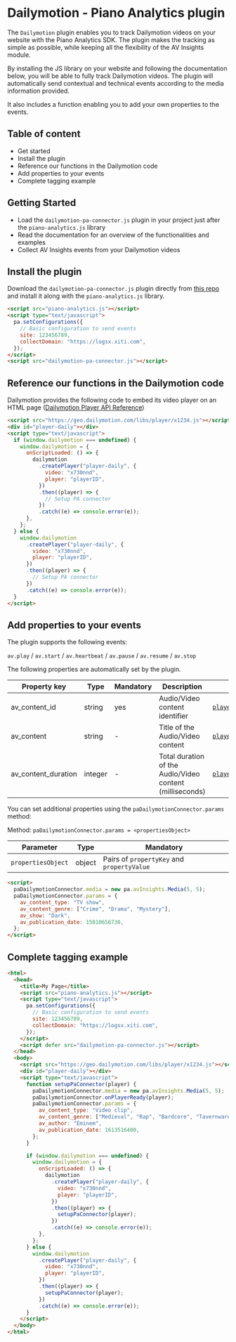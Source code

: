 # Dailymotion - Piano Analytics plugin

The `Dailymotion` plugin enables you to track Dailymotion videos on your website with the Piano Analytics SDK. The plugin makes the tracking as simple as possible, while keeping all the flexibility of the AV Insights module.

By installing the JS library on your website and following the documentation below, you will be able to fully track Dailymotion videos. The plugin will automatically send contextual and technical events according to the media information provided.

It also includes a function enabling you to add your own properties to the events.

## Table of content

- Get started
- Install the plugin
- Reference our functions in the Dailymotion code
- Add properties to your events
- Complete tagging example

## Getting Started

- Load the `dailymotion-pa-connector.js` plugin in your project just after the `piano-analytics.js` library
- Read the documentation for an overview of the functionalities and examples
- Collect AV Insights events from your Dailymotion videos

## Install the plugin

Download the `dailymotion-pa-connector.js` plugin directly from [this repo](dailymotion-pa-connector.js) and install it along with the `piano-analytics.js` library.

```html
<script src="piano-analytics.js"></script>
<script type="text/javascript">
  pa.setConfigurations({
    // Basic configuration to send events
    site: 123456789,
    collectDomain: "https://logsx.xiti.com",
  });
</script>
<script src="dailymotion-pa-connector.js"></script>
```

## Reference our functions in the Dailymotion code

Dailymotion provides the following code to embed its video player on an HTML page ([Dailymotion Player API Reference](https://developers.dailymotion.com/player/))

```html
<script src="https://geo.dailymotion.com/libs/player/x1234.js"></script>
<div id="player-daily"></div>
<script type="text/javascript">
  if (window.dailymotion === undefined) {
    window.dailymotion = {
      onScriptLoaded: () => {
        dailymotion
          .createPlayer("player-daily", {
            video: "x730nnd",
            player: "playerID",
          })
          .then((player) => {
            // Setup PA connector
          })
          .catch((e) => console.error(e));
      },
    };
  } else {
    window.dailymotion
      .createPlayer("player-daily", {
        video: "x730nnd",
        player: "playerID",
      })
      .then((player) => {
        // Setup PA connector
      })
      .catch((e) => console.error(e));
  }
</script>
```

## Add properties to your events

The plugin supports the following events:

`av.play` / `av.start` / `av.heartbeat` / `av.pause` / `av.resume` / `av.stop `

The following properties are automatically set by the plugin.

| Property key        | Type    | Mandatory | Description                                              | Source                                                                          |
| ------------------- | ------- | --------- | -------------------------------------------------------- | ------------------------------------------------------------------------------- |
| av_content_id       | string  | yes       | Audio/Video content identifier                           | [`playerState.videoId`](https://developers.dailymotion.com/player/#state)       |
| av_content          | string  | -         | Title of the Audio/Video content                         | [`playerState.videoTitle`](https://developers.dailymotion.com/player/#state)    |
| av_content_duration | integer | -         | Total duration of the Audio/Video content (milliseconds) | [`playerState.videoDuration`](https://developers.dailymotion.com/player/#state) |

You can set additional properties using the `paDailymotionConnector.params` method:

Method: `paDailymotionConnector.params = <propertiesObject>`

| Parameter          | Type   | Mandatory                                  |
| ------------------ | ------ | ------------------------------------------ |
| `propertiesObject` | object | Pairs of `propertyKey` and `propertyValue` |

```html
<script>
  paDailymotionConnector.media = new pa.avInsights.Media(5, 5);
  paDailymotionConnector.params = {
    av_content_type: "TV show",
    av_content_genre: ["Crime", "Drama", "Mystery"],
    av_show: "Dark",
    av_publication_date: 15010656730,
  };
</script>
```

## Complete tagging example

```html
<html>
  <head>
    <title>My Page</title>
    <script src="piano-analytics.js"></script>
    <script type="text/javascript">
      pa.setConfigurations({
        // Basic configuration to send events
        site: 123456789,
        collectDomain: "https://logsx.xiti.com",
      });
    </script>
    <script defer src="dailymotion-pa-connector.js"></script>
  </head>
  <body>
    <script src="https://geo.dailymotion.com/libs/player/x1234.js"></script>
    <div id="player-daily"></div>
    <script type="text/javascript">
      function setupPaConnector(player) {
        paDailymotionConnector.media = new pa.avInsights.Media(5, 5);
        paDailymotionConnector.onPlayerReady(player);
        paDailymotionConnector.params = {
          av_content_type: "Video clip",
          av_content_genre: ["Medieval", "Rap", "Bardcore", "Tavernware"],
          av_author: "Eminem",
          av_publication_date: 1613516400,
        };
      }

      if (window.dailymotion === undefined) {
        window.dailymotion = {
          onScriptLoaded: () => {
            dailymotion
              .createPlayer("player-daily", {
                video: "x730nnd",
                player: "playerID",
              })
              .then((player) => {
                setupPaConnector(player);
              })
              .catch((e) => console.error(e));
          },
        };
      } else {
        window.dailymotion
          .createPlayer("player-daily", {
            video: "x730nnd",
            player: "playerID",
          })
          .then((player) => {
            setupPaConnector(player);
          })
          .catch((e) => console.error(e));
      }
    </script>
  </body>
</html>
```
